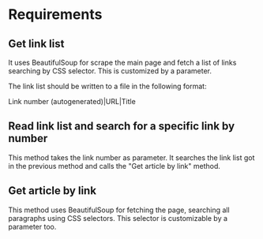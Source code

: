 # Requirements

## Get link list

It uses BeautifulSoup for scrape the main page and fetch a list of links searching by CSS selector. This is customized by a parameter.

The link list should be written to a file in the following format:

Link number (autogenerated)|URL|Title

## Read link list and search for a specific link by number

This method takes the link number as parameter. It searches the link list got in the previous method and calls the "Get article by link" method.

## Get article by link

This method uses BeautifulSoup for fetching the page, searching all paragraphs using CSS selectors. This selector is customizable by a parameter too.